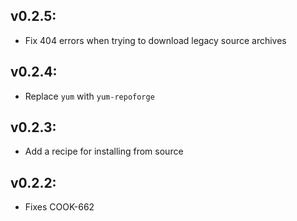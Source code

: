 ## v0.2.5:

* Fix 404 errors when trying to download legacy source archives

## v0.2.4:

* Replace `yum` with `yum-repoforge`

## v0.2.3:

* Add a recipe for installing from source

## v0.2.2:

* Fixes COOK-662
